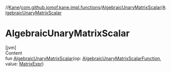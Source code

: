 //[Kane](../../index.md)/[com.github.jomof.kane.impl.functions](../index.md)/[AlgebraicUnaryMatrixScalar](index.md)/[AlgebraicUnaryMatrixScalar](-algebraic-unary-matrix-scalar.md)



# AlgebraicUnaryMatrixScalar  
[jvm]  
Content  
fun [AlgebraicUnaryMatrixScalar](-algebraic-unary-matrix-scalar.md)(op: [AlgebraicUnaryMatrixScalarFunction](../-algebraic-unary-matrix-scalar-function/index.md), value: [MatrixExpr](../../com.github.jomof.kane/-matrix-expr/index.md))  



